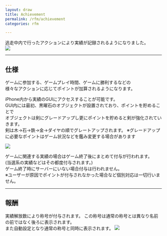 ```yaml
---
layout: draw
title: Achievement
permalink: /rfm/achievement
categories: rfm

---
```



逃走中内で行ったアクションにより実績が記録されるようになりました。  
<img src="https://web.njj12.net/public/images/rfm/Achievement.png"><br>


---------------------------------------
## 仕様  

ゲームに参加する、ゲームプレイ時間、ゲームに勝利するなどの  
様々なアクションに応じてポイントが加算されるようになります。 

iPhone内から実績のGUIにアクセスすることが可能です。  
GUI内には最初、黒曜石のオブジェクトが設置されており、ポイントを貯めることで  
オブジェクトは剣にグレードアップし更にポイントを貯めると剣が強化されていきます。  
剣は木->石->鉄->金->ダイヤの順でグレートアップされます。 
※グレードアップに必要なポイントはゲーム状況などを鑑み変更する場合があります  

<img src="https://web.njj12.net/public/images/rfm/ach_gui.png"><br>


ゲームに関連する実績の場合はゲーム終了後にまとめて付与が行われます。    
(当選系の実績などはその都度付与されます。)   
ゲーム終了時にサーバーにいない場合付与は行われません。    
※ユーザーが原因でポイントが付与されなかった場合など個別対応は一切行いません。  



---------------------------------------
## 報酬

実績解放数により称号が付与されます。 
この称号は通常の称号とは異なり名前の前ではなく後ろに表示されます。  
また自動設定となり通常の称号と同時に表示されます。
<img src="https://web.njj12.net/public/images/rfm/ach_pre.png"><br>

